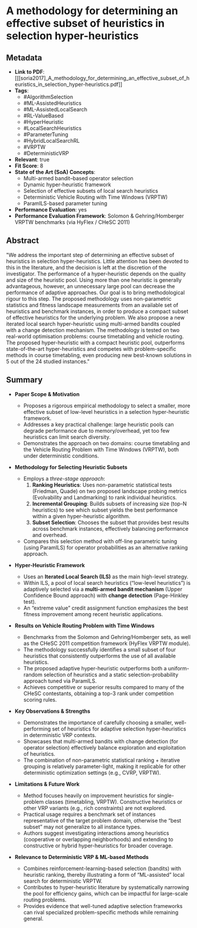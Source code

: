 # A methodology for determining an effective subset of heuristics in selection hyper-heuristics

## Metadata
- **Link to PDF**: [[[soria2017]_A_methodology_for_determining_an_effective_subset_of_heuristics_in_selection_hyper-heuristics.pdf]]
- **Tags**:
  - #AlgorithmSelection
  - #ML-AssistedHeuristics
  - #ML-AssistedLocalSearch
  - #RL-ValueBased
  - #HyperHeuristic
  - #LocalSearchHeuristics
  - #ParameterTuning
  - #HybridLocalSearchRL
  - #VRPTW
  - #DeterministicVRP
- **Relevant**: true  
- **Fit Score**: 8  
- **State of the Art (SoA) Concepts**:
  - Multi-armed bandit–based operator selection
  - Dynamic hyper-heuristic framework
  - Selection of effective subsets of local search heuristics
  - Deterministic Vehicle Routing with Time Windows (VRPTW)
  - ParamILS-based parameter tuning
- **Performance Evaluation**: yes  
- **Performance Evaluation Framework**: Solomon & Gehring/Homberger VRPTW benchmarks (via HyFlex / CHeSC 2011)

## Abstract
"We address the important step of determining an effective subset of heuristics in selection hyper-heuristics. Little attention has been devoted to this in the literature, and the decision is left at the discretion of the investigator. The performance of a hyper-heuristic depends on the quality and size of the heuristic pool. Using more than one heuristic is generally advantageous, however, an unnecessary large pool can decrease the performance of adaptive approaches. Our goal is to bring methodological rigour to this step. The proposed methodology uses non-parametric statistics and fitness landscape measurements from an available set of heuristics and benchmark instances, in order to produce a compact subset of effective heuristics for the underlying problem. We also propose a new iterated local search hyper-heuristic using multi-armed bandits coupled with a change detection mechanism. The methodology is tested on two real-world optimisation problems: course timetabling and vehicle routing. The proposed hyper-heuristic with a compact heuristic pool, outperforms state-of-the-art hyper-heuristics and competes with problem-specific methods in course timetabling, even producing new best-known solutions in 5 out of the 24 studied instances."

## Summary
- **Paper Scope & Motivation**
  - Proposes a rigorous empirical methodology to select a smaller, more effective subset of low-level heuristics in a selection hyper-heuristic framework.
  - Addresses a key practical challenge: large heuristic pools can degrade performance due to memory/overhead, yet too few heuristics can limit search diversity.
  - Demonstrates the approach on two domains: course timetabling and the Vehicle Routing Problem with Time Windows (VRPTW), both under deterministic conditions.

- **Methodology for Selecting Heuristic Subsets**
  - Employs a *three-stage approach*:
    1. **Ranking Heuristics**: Uses non-parametric statistical tests (Friedman, Quade) on two proposed landscape probing metrics (Evolvability and Landmarking) to rank individual heuristics.
    2. **Incremental Grouping**: Builds subsets of increasing size (top-N heuristics) to see which subset yields the best performance within a given hyper-heuristic algorithm.
    3. **Subset Selection**: Chooses the subset that provides best results across benchmark instances, effectively balancing performance and overhead.
  - Compares this selection method with off-line parametric tuning (using ParamILS) for operator probabilities as an alternative ranking approach.

- **Hyper-Heuristic Framework**
  - Uses an **Iterated Local Search (ILS)** as the main high-level strategy.
  - Within ILS, a pool of local search heuristics (“low-level heuristics”) is adaptively selected via a **multi-armed bandit mechanism** (Upper Confidence Bound approach) with **change detection** (Page-Hinkley test).
  - An “extreme value” credit assignment function emphasizes the best fitness improvement among recent heuristic applications.

- **Results on Vehicle Routing Problem with Time Windows**
  - Benchmarks from the Solomon and Gehring/Homberger sets, as well as the CHeSC 2011 competition framework (HyFlex VRPTW module).
  - The methodology successfully identifies a small subset of four heuristics that consistently outperforms the use of all available heuristics.
  - The proposed adaptive hyper-heuristic outperforms both a uniform-random selection of heuristics and a static selection-probability approach tuned via ParamILS.
  - Achieves competitive or superior results compared to many of the CHeSC contestants, obtaining a top-3 rank under competition scoring rules.

- **Key Observations & Strengths**
  - Demonstrates the importance of carefully choosing a smaller, well-performing set of heuristics for adaptive selection hyper-heuristics in deterministic VRP contexts.
  - Showcases that multi-armed bandits with change detection (for operator selection) effectively balance exploration and exploitation of heuristics.
  - The combination of non-parametric statistical ranking + iterative grouping is relatively parameter-light, making it replicable for other deterministic optimization settings (e.g., CVRP, VRPTW).

- **Limitations & Future Work**
  - Method focuses heavily on improvement heuristics for single-problem classes (timetabling, VRPTW). Constructive heuristics or other VRP variants (e.g., rich constraints) are not explored.
  - Practical usage requires a benchmark set of instances representative of the target problem domain, otherwise the “best subset” may not generalize to all instance types.
  - Authors suggest investigating interactions among heuristics (cooperative or overlapping neighborhoods) and extending to constructive or hybrid hyper-heuristics for broader coverage.

- **Relevance to Deterministic VRP & ML-based Methods**
  - Combines reinforcement-learning-based selection (bandits) with heuristic ranking, thereby illustrating a form of “ML-assisted” local search for deterministic VRPTW.
  - Contributes to hyper-heuristic literature by systematically narrowing the pool for efficiency gains, which can be impactful for large-scale routing problems.
  - Provides evidence that well-tuned adaptive selection frameworks can rival specialized problem-specific methods while remaining general.